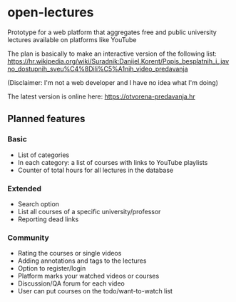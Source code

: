 # open-lectures
Prototype for a web platform that aggregates free and public university lectures available on platforms like YouTube

The plan is basically to make an interactive version of the following list:
https://hr.wikipedia.org/wiki/Suradnik:Danijel.Korent/Popis_besplatnih_i_javno_dostupnih_sveu%C4%8Dili%C5%A1nih_video_predavanja

(Disclaimer: I'm not a web developer and I have no idea what I'm doing)

The latest version is online here:
https://otvorena-predavanja.hr

## Planned features

### Basic

- List of categories
- In each category: a list of courses with links to YouTube playlists
- Counter of total hours for all lectures in the database

### Extended

- Search option
- List all courses of a specific university/professor
- Reporting dead links

### Community

- Rating the courses or single videos
- Adding annotations and tags to the lectures 
- Option to register/login
- Platform marks your watched videos or courses
- Discussion/QA forum for each video
- User can put courses on the todo/want-to-watch list
